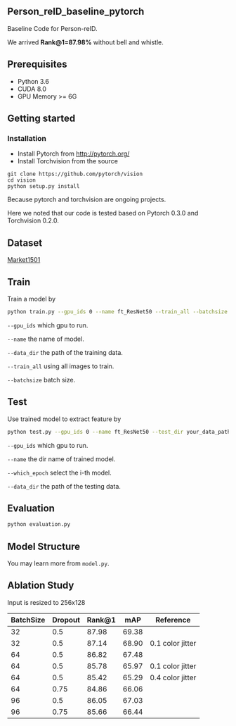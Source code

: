 ## Person_reID_baseline_pytorch

Baseline Code for Person-reID.

We arrived **Rank@1=87.98%** without bell and whistle.

## Prerequisites

- Python 3.6
- CUDA 8.0
- GPU Memory >= 6G

## Getting started
### Installation
- Install Pytorch from http://pytorch.org/
- Install Torchvision from the source
```
git clone https://github.com/pytorch/vision
cd vision
python setup.py install
```
Because pytorch and torchvision are ongoing projects.

Here we noted that our code is tested based on Pytorch 0.3.0 and Torchvision 0.2.0.

## Dataset
[Market1501]()

## Train
Train a model by
```bash
python train.py --gpu_ids 0 --name ft_ResNet50 --train_all --batchsize 64  --data_dir your_data_path
```
`--gpu_ids` which gpu to run.

`--name` the name of model.

`--data_dir` the path of the training data.

`--train_all` using all images to train. 

`--batchsize` batch size.

## Test
Use trained model to extract feature by
```bash
python test.py --gpu_ids 0 --name ft_ResNet50 --test_dir your_data_path  --which_epoch 50
```
`--gpu_ids` which gpu to run.

`--name` the dir name of trained model.

`--which_epoch` select the i-th model.

`--data_dir` the path of the testing data.


## Evaluation
```bash
python evaluation.py
```

## Model Structure
You may learn more from `model.py`.

## Ablation Study
Input is resized to 256x128

| BatchSize | Dropout | Rank@1 | mAP | Reference|
| --------- | -------- | ----- | ---- | ---- |
| 32 | 0.5  | 87.98 | 69.38 | |
| 32 | 0.5  | 87.14 | 68.90 | 0.1 color jitter|
| 64 | 0.5  | 86.82 | 67.48 | |
| 64 | 0.5  | 85.78 | 65.97 | 0.1 color jitter|
| 64 | 0.5  | 85.42 | 65.29 | 0.4 color jitter|
| 64 | 0.75 | 84.86 | 66.06 | |
| 96 | 0.5  | 86.05 | 67.03 | |
| 96 | 0.75 | 85.66 | 66.44 | |
